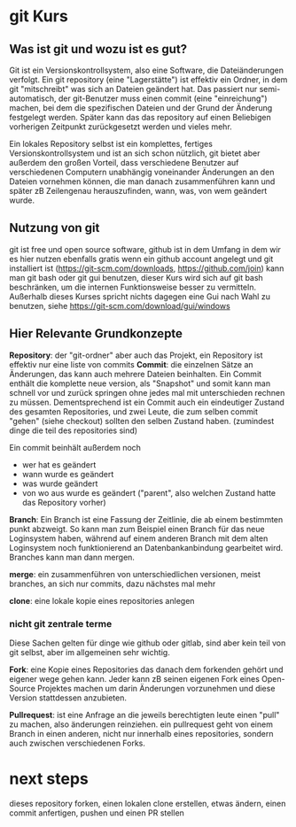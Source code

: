 # git Kurs

## Was ist git und wozu ist es gut?

Git ist ein Versionskontrollsystem, also eine Software, die Dateiänderungen verfolgt. Ein git repository (eine "Lagerstätte") ist effektiv ein Ordner, in dem git "mitschreibt" was sich an Dateien geändert hat. Das passiert nur semi-automatisch, der git-Benutzer muss einen commit (eine "einreichung") machen, bei dem die spezifischen Dateien und der Grund der Änderung festgelegt werden.
Später kann das das repository auf einen Beliebigen vorherigen Zeitpunkt zurückgesetzt werden und vieles mehr.

Ein lokales Repository selbst ist ein komplettes, fertiges Versionskontrollsystem und ist an sich schon nützlich, git bietet aber außerdem den großen Vorteil, dass verschiedene Benutzer auf verschiedenen Computern unabhängig voneinander Änderungen an den Dateien vornehmen können, die man danach zusammenführen kann und später zB Zeilengenau herauszufinden, wann, was, von wem geändert wurde.

## Nutzung von git

git ist free und open source software, github ist in dem Umfang in dem wir es hier nutzen ebenfalls gratis
wenn ein github account angelegt und git installiert ist 
(https://git-scm.com/downloads, https://github.com/join)
kann man git bash oder git gui benutzen, dieser Kurs wird sich auf git bash beschränken, um die internen Funktionsweise besser zu vermitteln.
Außerhalb dieses Kurses spricht nichts dagegen eine Gui nach Wahl zu benutzen, siehe https://git-scm.com/download/gui/windows

## Hier Relevante Grundkonzepte

**Repository**: der "git-ordner" aber auch das Projekt, ein Repository ist effektiv nur eine liste von commits
**Commit**: die einzelnen Sätze an Änderungen, das kann auch mehrere Dateien beinhalten. Ein Commit enthält die komplette neue version, als "Snapshot" und somit kann man schnell vor und zurück springen ohne jedes mal mit unterschieden rechnen zu müssen. Dementsprechend ist ein Commit auch ein eindeutiger Zustand des gesamten Repositories, und zwei Leute, die zum selben commit "gehen" (siehe checkout) sollten den selben Zustand haben. 
(zumindest dinge die teil des repositories sind)

Ein commit beinhält außerdem noch
 
 - wer hat es geändert
 - wann wurde es geändert
 - was wurde geändert
 - von wo aus wurde es geändert ("parent", also welchen Zustand hatte das Repository vorher)
 
**Branch**: Ein Branch ist eine Fassung der Zeitlinie, die ab einem bestimmten punkt abzweigt. So kann man zum Beispiel einen Branch für das neue Loginsystem haben, während auf einem anderen Branch mit dem alten Loginsystem noch funktionierend an Datenbankanbindung gearbeitet wird. Branches kann man dann mergen.

**merge**: ein zusammenführen von unterschiedlichen versionen, meist branches, an sich nur commits, dazu nächstes mal mehr

**clone**: eine lokale kopie eines repositories anlegen

### nicht git zentrale terme
Diese Sachen gelten für dinge wie github oder gitlab, sind aber kein teil von git selbst, aber im allgemeinen sehr wichtig.

**Fork**: eine Kopie eines Repositories das danach dem forkenden gehört und eigener wege gehen kann. Jeder kann zB seinen eigenen Fork eines Open-Source Projektes machen um darin Änderungen vorzunehmen und diese Version stattdessen anzubieten.

**Pullrequest**: 
ist eine Anfrage an die jeweils berechtigten leute einen "pull" zu machen, also änderungen reinziehen.
ein pullrequest geht von einem Branch in einen anderen, nicht nur innerhalb eines repositories, sondern auch zwischen verschiedenen Forks.



# next steps

dieses repository forken, einen lokalen clone erstellen, etwas ändern, einen commit anfertigen, pushen und einen PR stellen

